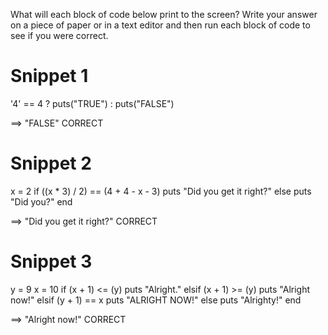 What will each block of code below print to the screen? Write your answer on a piece of paper or in a text editor and then run each block of code to see if you were correct.

# Snippet 1
'4' == 4 ? puts("TRUE") : puts("FALSE")

==> "FALSE"
CORRECT

# Snippet 2
x = 2
if ((x * 3) / 2) == (4 + 4 - x - 3)
  puts "Did you get it right?"
else
  puts "Did you?"
end

==> "Did you get it right?"
CORRECT

# Snippet 3
y = 9
x = 10
if (x + 1) <= (y)
  puts "Alright."
elsif (x + 1) >= (y)
  puts "Alright now!"
elsif (y + 1) == x
  puts "ALRIGHT NOW!"
else
  puts "Alrighty!"
end

==> "Alright now!"
CORRECT